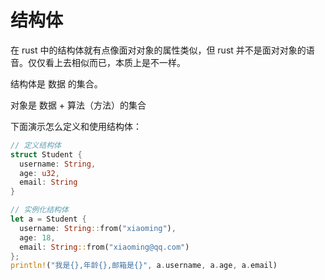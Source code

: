 # 结构体

在 rust 中的结构体就有点像面对对象的属性类似，但 rust 并不是面对对象的语音。仅仅看上去相似而已，本质上是不一样。

结构体是 数据 的集合。

对象是 数据 + 算法（方法）的集合

下面演示怎么定义和使用结构体：

```rust
// 定义结构体
struct Student {
  username: String,
  age: u32,
  email: String
}

// 实例化结构体
let a = Student {
  username: String::from("xiaoming"),
  age: 18,
  email: String::from("xiaoming@qq.com")
};
println!("我是{},年龄{},邮箱是{}", a.username, a.age, a.email)
```

